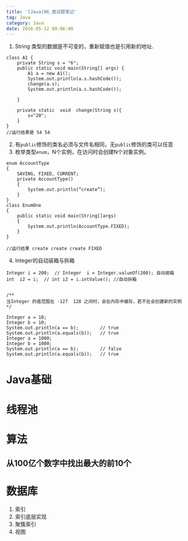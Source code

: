 ```yaml
---
title: '[Java]06_面试题笔记'
tag: Java
category: Java
date: 2016-05-12 00:06:00
---
```


1. String 类型的数据是不可变的，重新赋值也是引用新的地址.
```
class A1 {
    private String s = "6";
    public static void main(String[] args) {
        A1 a = new A1();
        System.out.println(a.s.hashCode());
        change(a.s);
        System.out.println(a.s.hashCode());

    }

    private static  void  change(String s){
        s="20";
    }
}
//运行结果是 54 54
```
2. 有`public`修饰的类名必须与文件名相同，无`public`修饰的类可以任意
3. 枚举类型`enum`，N个实例，在访问时会创建N个对象实例。
```
enum AccountType
{
    SAVING, FIXED, CURRENT;
    private AccountType()
    {
        System.out.println(“create”);
    }
}
class EnumOne
{
    public static void main(String[]args)
    {
        System.out.println(AccountType.FIXED);
    }
}

//运行结果 create create create FIXED
```
4. Integer的自动装箱与拆箱
```
Integer i = 200;  // Integer  i = Integer.valueOf(200); 自动装箱
int  i2 = i;  // int i2 = i.intValue(); //自动拆箱


/**
当Integer 的值范围在 -127  128 之间时，会在内存中缓存，若不在会创建新的实例
*/

Integer a = 10;
Integer b = 10;
System.out.println(a == b);        // true
System.out.println(a.equals(b));   // true
Integer a = 1000;
Integer b = 1000;
System.out.println(a == b);        // false
System.out.println(a.equals(b));   // true

```



# Java基础



# 线程池



# 算法



## 从100亿个数字中找出最大的前10个


# 数据库

1. 索引
2. 索引底层实现
3. 聚簇索引
4. 视图

# 


